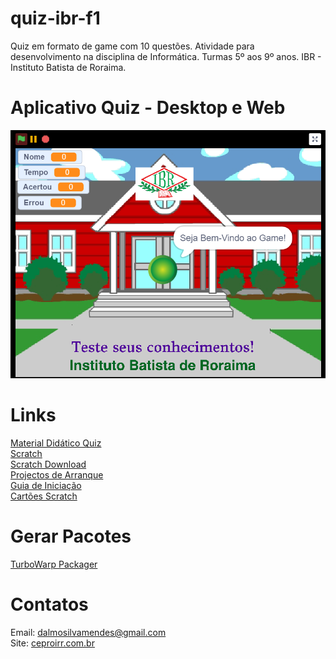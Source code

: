 # quiz-ibr-f1
Quiz em formato de game com 10 questões. Atividade para desenvolvimento na disciplina de Informática. Turmas 5º aos 9º anos. IBR - Instituto Batista de Roraima.

# Aplicativo Quiz - Desktop e Web
<img src="https://github.com/DalmoMendes/quiz-ibr-f1/blob/master/tela-start-game.png"/>

# Links
<a href="https://github.com/DalmoMendes/quiz-ibr-f1/blob/master/Code-Apostila-Quiz.pdf">Material Didático Quiz </a> <Br>
<a href="https://scratch.mit.edu/">Scratch </a> <Br>
<a href="https://scratch.mit.edu/download/scratch2">Scratch Download</a> <Br>
<a href="https://scratch.mit.edu/scratchr2/static/sa/Scratch2StarterProjects.zip">Projectos de Arranque </a> <Br>
<a href="https://cdn.scratch.mit.edu/scratchr2/static/__709da8e5f3d72129538a4ccdbcbf5f2a__/pdfs/help/Getting-Started-Guide-Scratch2.pdf">Guia de Iniciação </a> <Br>
<a href="https://cdn.scratch.mit.edu/scratchr2/static/__709da8e5f3d72129538a4ccdbcbf5f2a__/pdfs/help/Scratch2Cards.pdf">Cartões Scratch </a> <Br>

# Gerar Pacotes

<a href="https://packager.turbowarp.org/">TurboWarp Packager </a> <Br>

# Contatos

Email: dalmosilvamendes@gmail.com <Br>
Site: <a href="https://www.ceproirr.com.br">ceproirr.com.br </a> <Br>
